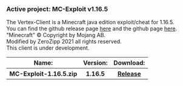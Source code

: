 <h3>Active project: MC-Exploit v1.16.5</h3>
The Vertex-Client is a Minecraft java edition exploit/cheat for 1.16.5.<br>
You can find the github release page <a class="link" href="https://github.com/ZeroZipp/Vetex-Client/releases">here</a> and the github page <a class="link" href="https://github.com/ZeroZipp/Vetex-Client">here</a>.<br>
"Minecraft" © Copyright by Mojang AB.<br>
Modified by ZeroZipp 2021 all rights reserved.<br>
This client is under development.<br>
<table style="top: 200px; width: 566px" class="downloads">
  <tr>
    <th class="list">Name:</th>
    <th class="list">Version:</th>
    <th class="list">Download:</th>
  </tr>
  <tr>
    <th class="list">MC-Exploit-1.16.5.zip</th>
    <th class="list">1.16.5</th>
    <th class="list"><a href="./client.html" class="a">Release</a></th>
  </tr>
</table>
